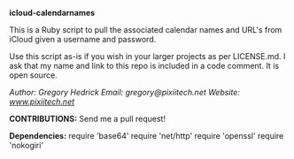 **icloud-calendarnames**

This is a Ruby script to pull the associated calendar names and URL's from iCloud given a username and password.

Use this script as-is if you wish in your larger projects as per LICENSE.md.  I ask that my name and link to this repo is included in a code comment. It is open source. 

_Author: Gregory Hedrick_
_Email: gregory@pixiitech.net_
_Website: www.pixiitech.net_

**CONTRIBUTIONS:**
  Send me a pull request!

**Dependencies:**
	require 'base64'
	require 'net/http'
	require 'openssl'
	require 'nokogiri'